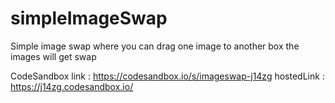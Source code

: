 # simpleImageSwap

Simple image swap where you can drag one image to another box the images will get swap

CodeSandbox link :  https://codesandbox.io/s/imageswap-j14zg
hostedLink : https://j14zg.codesandbox.io/

